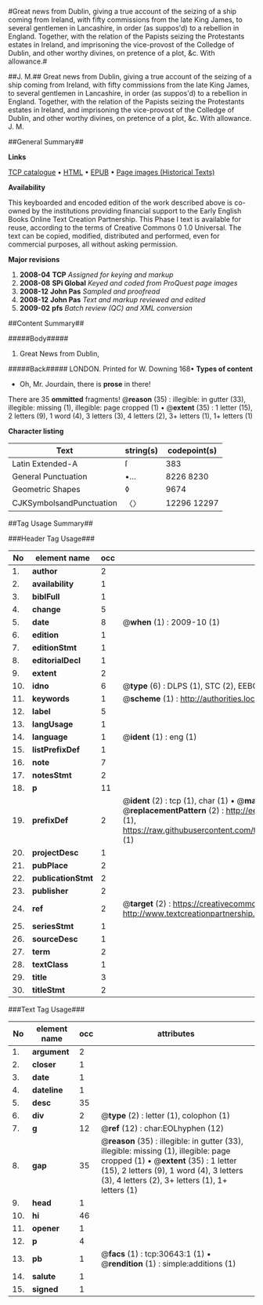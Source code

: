 #Great news from Dublin, giving a true account of the seizing of a ship coming from Ireland, with fifty commissions from the late King James, to several gentlemen in Lancashire, in order (as suppos'd) to a rebellion in England. Together, with the relation of the Papists seizing the Protestants estates in Ireland, and imprisoning the vice-provost of the Colledge of Dublin, and other worthy divines, on pretence of a plot, &c. With allowance.#

##J. M.##
Great news from Dublin, giving a true account of the seizing of a ship coming from Ireland, with fifty commissions from the late King James, to several gentlemen in Lancashire, in order (as suppos'd) to a rebellion in England. Together, with the relation of the Papists seizing the Protestants estates in Ireland, and imprisoning the vice-provost of the Colledge of Dublin, and other worthy divines, on pretence of a plot, &c. With allowance.
J. M.

##General Summary##

**Links**

[TCP catalogue](http://www.ota.ox.ac.uk/tcp/)  • 
[HTML](http://tei.it.ox.ac.uk/tcp/Texts-HTML/free/A23/A23607.html)  • 
[EPUB](http://tei.it.ox.ac.uk/tcp/Texts-EPUB/free/A23/A23607.epub) • 
[Page images (Historical Texts)](https://data.historicaltexts.jisc.ac.uk/view?pubId=eebo-99826246e&pageId=eebo-99826246e-30643-1)

**Availability**

This keyboarded and encoded edition of the
	       work described above is co-owned by the institutions
	       providing financial support to the Early English Books
	       Online Text Creation Partnership. This Phase I text is
	       available for reuse, according to the terms of Creative
	       Commons 0 1.0 Universal. The text can be copied,
	       modified, distributed and performed, even for
	       commercial purposes, all without asking permission.

**Major revisions**

1. __2008-04__ __TCP__ *Assigned for keying and markup*
1. __2008-08__ __SPi Global__ *Keyed and coded from ProQuest page images*
1. __2008-12__ __John Pas__ *Sampled and proofread*
1. __2008-12__ __John Pas__ *Text and markup reviewed and edited*
1. __2009-02__ __pfs__ *Batch review (QC) and XML conversion*

##Content Summary##

#####Body#####

1. Great News from Dublin,

#####Back#####
LONDON. Printed for W. Downing 168•
**Types of content**

  * Oh, Mr. Jourdain, there is **prose** in there!

There are 35 **ommitted** fragments! 
 @__reason__ (35) : illegible: in gutter (33), illegible: missing (1), illegible: page cropped (1)  •  @__extent__ (35) : 1 letter (15), 2 letters (9), 1 word (4), 3 letters (3), 4 letters (2), 3+ letters (1), 1+ letters (1)

**Character listing**


|Text|string(s)|codepoint(s)|
|---|---|---|
|Latin Extended-A|ſ|383|
|General Punctuation|•…|8226 8230|
|Geometric Shapes|◊|9674|
|CJKSymbolsandPunctuation|〈〉|12296 12297|

##Tag Usage Summary##

###Header Tag Usage###

|No|element name|occ|attributes|
|---|---|---|---|
|1.|__author__|2||
|2.|__availability__|1||
|3.|__biblFull__|1||
|4.|__change__|5||
|5.|__date__|8| @__when__ (1) : 2009-10 (1)|
|6.|__edition__|1||
|7.|__editionStmt__|1||
|8.|__editorialDecl__|1||
|9.|__extent__|2||
|10.|__idno__|6| @__type__ (6) : DLPS (1), STC (2), EEBO-CITATION (1), PROQUEST (1), VID (1)|
|11.|__keywords__|1| @__scheme__ (1) : http://authorities.loc.gov/ (1)|
|12.|__label__|5||
|13.|__langUsage__|1||
|14.|__language__|1| @__ident__ (1) : eng (1)|
|15.|__listPrefixDef__|1||
|16.|__note__|7||
|17.|__notesStmt__|2||
|18.|__p__|11||
|19.|__prefixDef__|2| @__ident__ (2) : tcp (1), char (1)  •  @__matchPattern__ (2) : ([0-9\-]+):([0-9IVX]+) (1), (.+) (1)  •  @__replacementPattern__ (2) : http://eebo.chadwyck.com/downloadtiff?vid=$1&page=$2 (1), https://raw.githubusercontent.com/textcreationpartnership/Texts/master/tcpchars.xml#$1 (1)|
|20.|__projectDesc__|1||
|21.|__pubPlace__|2||
|22.|__publicationStmt__|2||
|23.|__publisher__|2||
|24.|__ref__|2| @__target__ (2) : https://creativecommons.org/publicdomain/zero/1.0/ (1), http://www.textcreationpartnership.org/docs/. (1)|
|25.|__seriesStmt__|1||
|26.|__sourceDesc__|1||
|27.|__term__|2||
|28.|__textClass__|1||
|29.|__title__|3||
|30.|__titleStmt__|2||


###Text Tag Usage###

|No|element name|occ|attributes|
|---|---|---|---|
|1.|__argument__|2||
|2.|__closer__|1||
|3.|__date__|1||
|4.|__dateline__|1||
|5.|__desc__|35||
|6.|__div__|2| @__type__ (2) : letter (1), colophon (1)|
|7.|__g__|12| @__ref__ (12) : char:EOLhyphen (12)|
|8.|__gap__|35| @__reason__ (35) : illegible: in gutter (33), illegible: missing (1), illegible: page cropped (1)  •  @__extent__ (35) : 1 letter (15), 2 letters (9), 1 word (4), 3 letters (3), 4 letters (2), 3+ letters (1), 1+ letters (1)|
|9.|__head__|1||
|10.|__hi__|46||
|11.|__opener__|1||
|12.|__p__|4||
|13.|__pb__|1| @__facs__ (1) : tcp:30643:1 (1)  •  @__rendition__ (1) : simple:additions (1)|
|14.|__salute__|1||
|15.|__signed__|1||
